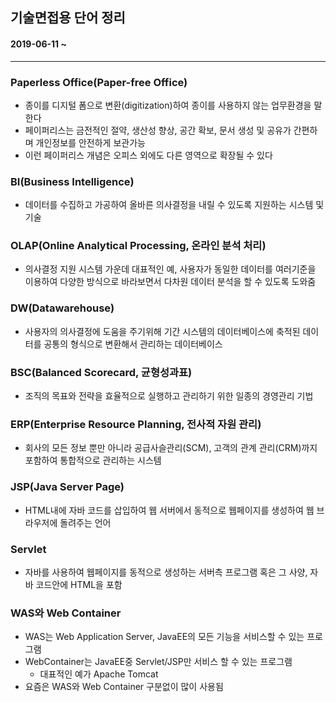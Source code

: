 ## 기술면접용 단어 정리 

#### 2019-06-11 ~ 

---

### Paperless Office(Paper-free Office)

* 종이를 디지털 폼으로 변환(digitization)하여 종이를 사용하지 않는 업무환경을 말한다
* 페이퍼리스는 금전적인 절약, 생산성 향상, 공간 확보, 문서 생성 및 공유가 간편하며 개인정보를 안전하게 보관가능
* 이런 페이퍼리스 개념은 오피스 외에도 다른 영역으로 확장될 수 있다

### BI(Business Intelligence)

* 데이터를 수집하고 가공하여 올바른 의사결정을 내릴 수 있도록 지원하는 시스템 및 기술

### OLAP(Online Analytical Processing, 온라인 분석 처리)

* 의사결정 지원 시스템 가운데 대표적인 예, 사용자가 동일한 데이터를 여러기준을 이용하여 다양한 방식으로 바라보면서 다차원 데이터 분석을 할 수 있도록 도와줌

### DW(Datawarehouse)

* 사용자의 의사결정에 도움을 주기위해 기간 시스템의 데이터베이스에 축적된 데이터를 공통의 형식으로 변환해서 관리하는 데이터베이스

### BSC(Balanced Scorecard, 균형성과표)

* 조직의 목표와 전략을 효율적으로 실행하고 관리하기 위한 일종의 경영관리 기법

### ERP(Enterprise Resource Planning, 전사적 자원 관리)

* 회사의 모든 정보 뿐만 아니라 공급사슬관리(SCM), 고객의 관계 관리(CRM)까지 포함하여 통합적으로 관리하는 시스템

### JSP(Java Server Page)

* HTML내에 자바 코드를 삽입하여 웹 서버에서 동적으로 웹페이지를 생성하여 웹 브라우저에 돌려주는 언어

### Servlet

* 자바를 사용하여 웹페이지를 동적으로 생성하는 서버측 프로그램 혹은 그 사양, 자바 코드안에 HTML을 포함

### WAS와 Web Container

* WAS는 Web Application Server, JavaEE의 모든 기능을 서비스할 수 있는 프로그램
* WebContainer는 JavaEE중 Servlet/JSP만 서비스 할 수 있는 프로그램
  * 대표적인 예가 Apache Tomcat
* 요즘은 WAS와 Web Container 구분없이 많이 사용됨



